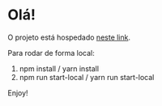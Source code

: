 # Olá!
O projeto está hospedado [neste link](https://devopness-test.vercel.app/).

Para rodar de forma local:

 1. npm install / yarn install
 2. npm run start-local / yarn run start-local

Enjoy!
